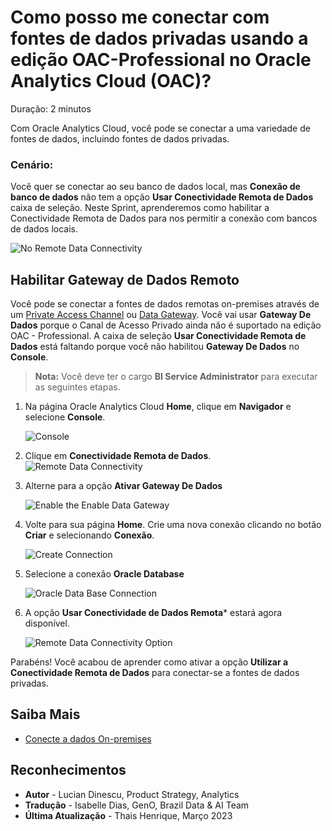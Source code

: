 # Como posso me conectar com fontes de dados privadas usando a edição OAC-Professional no Oracle Analytics Cloud (OAC)?

Duração: 2 minutos

Com Oracle Analytics Cloud, você pode se conectar a uma variedade de fontes de dados, incluindo fontes de dados privadas.

### **Cenário:**
Você quer se conectar ao seu banco de dados local, mas **Conexão de banco de dados** não tem a opção **Usar Conectividade Remota de Dados** caixa de seleção. Neste Sprint, aprenderemos como habilitar a Conectividade Remota de Dados para nos permitir a conexão com bancos de dados locais.

   ![No Remote Data Connectivity](images/no-remote-data-checkbox.png)

## Habilitar Gateway de Dados Remoto
Você pode se conectar a fontes de dados remotas on-premises através de um [Private Access Channel](https://docs.oracle.com/en/cloud/paas/analytics-cloud/acsds/connect-private-data-sources-private-access-channel.html#GUID-F3E9ED24-5396-40A4-B675-C6B7D3BDCE7C) ou  [Data Gateway](https://docs.oracle.com/en/cloud/paas/analytics-cloud/acsds/connect-premises-data-sources-using-data-gateway.html). Você vai usar **Gateway De Dados** porque o Canal de Acesso Privado ainda não é suportado na edição OAC - Professional.  A caixa de seleção **Usar Conectividade Remota de Dados** está faltando porque você não habilitou **Gateway De Dados** no **Console**.
 > **Nota:** Você deve ter o cargo **BI Service Administrator** para executar as seguintes etapas.

1. Na página Oracle Analytics Cloud **Home**, clique em **Navigador** e selecione **Console**.  


   ![Console](images/console.png)

2. Clique em **Conectividade Remota de Dados**.
   ![Remote Data Connectivity](images/remote-data-connectivity.png)  

3. Alterne para a opção **Ativar Gateway De Dados** 

   ![Enable the Enable Data Gateway](images/enable-data-gateway.png)   

4. Volte para sua página **Home**. Crie uma nova conexão clicando no botão **Criar** e selecionando **Conexão**.

   ![Create Connection](images/create-connection.png)  

5. Selecione a conexão **Oracle Database** 

   ![Oracle Data Base Connection](images/connection-database.png)   

6. A opção **Usar Conectividade de Dados Remota*** estará agora disponível.

   ![Remote Data Connectivity Option](images/remote-database-connectivity-option.png)  


Parabéns! Você acabou de aprender como ativar a opção **Utilizar a Conectividade Remota de Dados** para conectar-se a fontes de dados privadas.


## Saiba Mais
* [Conecte a dados On-premises](https://docs.oracle.com/en/cloud/paas/analytics-cloud/acsds/connect-premises-data-sources.html)

## Reconhecimentos
* **Autor** - Lucian Dinescu, Product Strategy, Analytics
* **Tradução** - Isabelle Dias, GenO, Brazil Data & AI Team
* **Última Atualização** - Thais Henrique,  Março 2023
